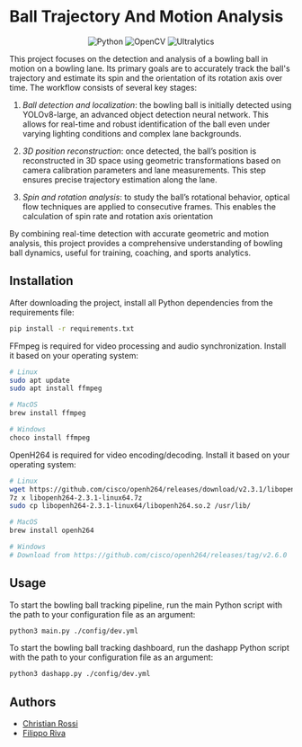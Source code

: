 # Ball Trajectory And Motion Analysis  

<div align="center">
    <img src="https://img.shields.io/badge/Python-3776AB?logo=python&logoColor=white&style=for-the-badge" alt="Python"> 
    <img src="https://img.shields.io/badge/OpenCV-5C3EE8?logo=opencv&logoColor=white&style=for-the-badge" alt="OpenCV">
    <img src="https://img.shields.io/badge/Ultralytics-FF6F00?logo=ultralytics&logoColor=white&style=for-the-badge" alt="Ultralytics">
</div>

This project focuses on the detection and analysis of a bowling ball in motion on a bowling lane. 
Its primary goals are to accurately track the ball's trajectory and estimate its spin and the orientation of its rotation axis over time.
The workflow consists of several key stages:
1. _Ball detection and localization_: the bowling ball is initially detected using YOLOv8-large, an advanced object detection neural network. 
This allows for real-time and robust identification of the ball even under varying lighting conditions and complex lane backgrounds.

2. _3D position reconstruction_: once detected, the ball’s position is reconstructed in 3D space using geometric transformations based on camera calibration parameters and lane measurements. This step ensures precise trajectory estimation along the lane.

3. _Spin and rotation analysis_: to study the ball’s rotational behavior, optical flow techniques are applied to consecutive frames. This enables the calculation of spin rate and rotation axis orientation

By combining real-time detection with accurate geometric and motion analysis, this project provides a comprehensive understanding of bowling ball dynamics, useful for training, coaching, and sports analytics.

## Installation

After downloading the project, install all Python dependencies from the requirements file:

```bash
pip install -r requirements.txt
```

FFmpeg is required for video processing and audio synchronization.
Install it based on your operating system:

```bash
# Linux
sudo apt update 
sudo apt install ffmpeg

# MacOS
brew install ffmpeg

# Windows
choco install ffmpeg
```

OpenH264 is required for video encoding/decoding.
Install it based on your operating system:

```bash
# Linux
wget https://github.com/cisco/openh264/releases/download/v2.3.1/libopenh264-2.3.1-linux64.7z
7z x libopenh264-2.3.1-linux64.7z
sudo cp libopenh264-2.3.1-linux64/libopenh264.so.2 /usr/lib/

# MacOS
brew install openh264

# Windows
# Download from https://github.com/cisco/openh264/releases/tag/v2.6.0
```

    
## Usage

To start the bowling ball tracking pipeline, run the main Python script with the path to your configuration file as an
argument:

```bash
python3 main.py ./config/dev.yml
```

To start the bowling ball tracking dashboard, run the dashapp Python script with the path to your configuration file as
an
argument:

```bash
python3 dashapp.py ./config/dev.yml
```

## Authors

- [Christian Rossi](https://github.com/Chri060)
- [Filippo Riva](https://github.com/FilippoRiva)

